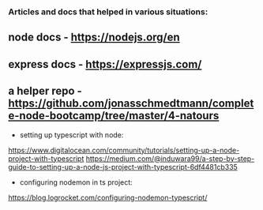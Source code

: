### Articles and docs that helped in various situations:

## node docs - https://nodejs.org/en
## express docs - https://expressjs.com/
## a helper repo - https://github.com/jonasschmedtmann/complete-node-bootcamp/tree/master/4-natours

- setting up typescript with node: 

https://www.digitalocean.com/community/tutorials/setting-up-a-node-project-with-typescript
https://medium.com/@induwara99/a-step-by-step-guide-to-setting-up-a-node-js-project-with-typescript-6df4481cb335

- configuring nodemon in ts project:

https://blog.logrocket.com/configuring-nodemon-typescript/
